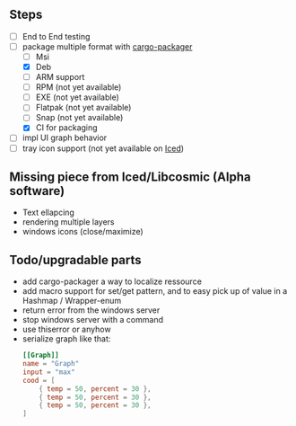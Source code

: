 ## Steps
- [ ] End to End testing
- [ ] package multiple format with [cargo-packager](https://github.com/crabnebula-dev/cargo-packager)
    - [ ] Msi
    - [x] Deb
    - [ ] ARM support
    - [ ] RPM (not yet available)
    - [ ] EXE (not yet available)
    - [ ] Flatpak (not yet available)
    - [ ] Snap (not yet available)
    - [x] CI for packaging
- [ ] impl UI graph behavior
- [ ] tray icon support (not yet available on [Iced](https://whimsical.com/roadmap-iced-7vhq6R35Lp3TmYH4WeYwLM))

## Missing piece from Iced/Libcosmic (Alpha software)
- Text ellapcing
- rendering multiple layers
- windows icons (close/maximize)

## Todo/upgradable parts
- add cargo-packager a way to localize ressource
- add macro support for set/get pattern, and to easy pick up of value in a Hashmap / Wrapper-enum
- return error from the windows server
- stop windows server with a command
- use thiserror or anyhow
- serialize graph like that:
    ```toml
    [[Graph]]
    name = "Graph"
    input = "max"
    cood = [ 
        { temp = 50, percent = 30 },
        { temp = 50, percent = 30 },
        { temp = 50, percent = 30 },
    ]
    ```